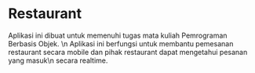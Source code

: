 # Restaurant
Aplikasi ini dibuat untuk memenuhi tugas mata kuliah Pemrograman Berbasis Objek. \n
Aplikasi ini berfungsi untuk membantu pemesanan restaurant secara mobile dan pihak restaurant dapat mengetahui pesanan yang masuk\n
secara realtime.

